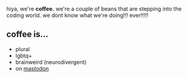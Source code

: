 hiya, we're **coffee.** we're a couple of beans that are stepping into the coding world.
we dont know what we're doing!!! ever!!!!! 

## coffee is...

* plural
* lgbtq+
* brainweird (neurodivergent)
* on [mastodon](https://critter.cafe/@tofu)
